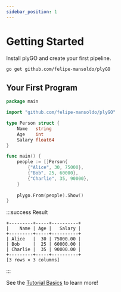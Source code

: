 ```yaml
---
sidebar_position: 1
---
```


# Getting Started

Install plyGO and create your first pipeline.

```bash
go get github.com/felipe-mansoldo/plyGO
```

## Your First Program

```go
package main

import "github.com/felipe-mansoldo/plyGO"

type Person struct {
    Name   string
    Age    int
    Salary float64
}

func main() {
    people := []Person{
        {"Alice", 30, 75000},
        {"Bob", 25, 60000},
        {"Charlie", 35, 90000},
    }
    
    plygo.From(people).Show()
}
```

:::success Result
```
+---------+-----+----------+
|    Name | Age |   Salary |
+---------+-----+----------+
| Alice   |  30 | 75000.00 |
| Bob     |  25 | 60000.00 |
| Charlie |  35 | 90000.00 |
+---------+-----+----------+
[3 rows × 3 columns]
```
:::

See the [Tutorial Basics](02-data-loading.md) to learn more!
